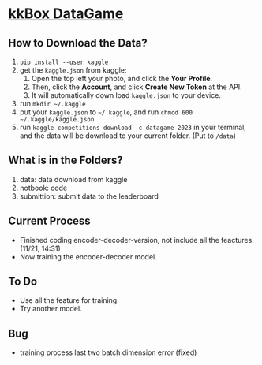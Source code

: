 # [kkBox DataGame](https://www.kaggle.com/competitions/datagame-2023/overview)
## How to Download the Data?
1. `pip install --user kaggle`
2. get the `kaggle.json` from kaggle:
    1. Open the top left your photo, and click the **Your Profile**.
    2. Then, click the **Account**, and click **Create New Token** at the API.
    3. It will automatically down load `kaggle.json` to your device.
3. run `mkdir ~/.kaggle`
4. put your `kaggle.json` to `~/.kaggle`, and run `chmod 600 ~/.kaggle/kaggle.json`
5. run `kaggle competitions download -c datagame-2023` in your terminal, and the data will be download to your current folder. (Put to `/data`)
## What is in the Folders?
1. data: data download from kaggle
2. notbook: code 
3. submittion: submit data to the leaderboard
## Current Process
- Finished coding encoder-decoder-version, not include all the feactures. (11/21, 14:31)
- Now training the encoder-decoder model.
## To Do
- Use all the feature for training.
- Try another model.
## Bug
- training process last two batch dimension error (fixed)


